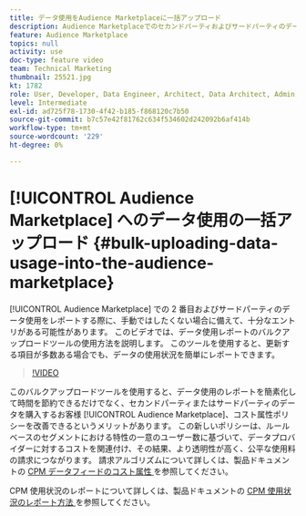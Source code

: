```yaml
---
title: データ使用をAudience Marketplaceに一括アップロード
description: Audience Marketplaceでのセカンドパーティおよびサードパーティのデータ使用をレポートする際に、手動ではしたくない場合に備えて、十分なエントリがある可能性があります。 このビデオでは、更新する項目が多い場合でもデータ使用状況を簡単にレポートできるように、データ使用状況レポートのバルクアップロードツールを使用する方法を説明します。
feature: Audience Marketplace
topics: null
activity: use
doc-type: feature video
team: Technical Marketing
thumbnail: 25521.jpg
kt: 1782
role: User, Developer, Data Engineer, Architect, Data Architect, Admin, Leader
level: Intermediate
exl-id: ad725f78-1730-4f42-b185-f868120c7b50
source-git-commit: b7c57e42f81762c634f534602d242092b6af414b
workflow-type: tm+mt
source-wordcount: '229'
ht-degree: 0%

---
```


# [!UICONTROL Audience Marketplace] へのデータ使用の一括アップロード {#bulk-uploading-data-usage-into-the-audience-marketplace}

[!UICONTROL Audience Marketplace] での 2 番目およびサードパーティのデータ使用をレポートする際に、手動ではしたくない場合に備えて、十分なエントリがある可能性があります。 このビデオでは、データ使用レポートのバルクアップロードツールの使用方法を説明します。 このツールを使用すると、更新する項目が多数ある場合でも、データの使用状況を簡単にレポートできます。

>[!VIDEO](https://video.tv.adobe.com/v/25521/?quality=12)

このバルクアップロードツールを使用すると、データ使用のレポートを簡素化して時間を節約できるだけでなく、セカンドパーティまたはサードパーティのデータを購入するお客様 [!UICONTROL Audience Marketplace]、コスト属性ポリシーを改善できるというメリットがあります。 この新しいポリシーは、ルールベースのセグメントにおける特性の一意のユーザー数に基づいて、データプロバイダーに対するコストを関連付け、その結果、より透明性が高く、公平な使用料の請求につながります。
請求アルゴリズムについて詳しくは、製品ドキュメントの [CPM データフィードのコスト属性 ](https://experiencecloud.adobe.com/resources/help/en_US/aam/marketplace_cpm_billing.html) を参照してください。

CPM 使用状況のレポートについて詳しくは、製品ドキュメントの [CPM 使用状況のレポート方法 ](https://experiencecloud.adobe.com/resources/help/en_US/aam/t_marketplace_report_cpm_usage.html) を参照してください。
